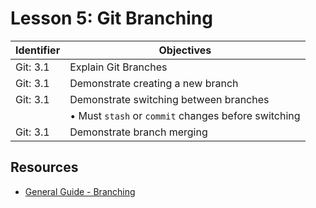 # Lesson 5: Git Branching

Identifier   | Objectives
-------------|------------
Git: 3.1     | Explain Git Branches
Git: 3.1     | Demonstrate creating a new branch
Git: 3.1     | Demonstrate switching between branches
             | &bull; Must `stash` or `commit` changes before switching
Git: 3.1     | Demonstrate branch merging

## Resources
- [General Guide - Branching](http://rogerdudler.github.io/git-guide/)